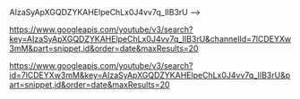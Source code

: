<!--! YOUTUBE API---> AIzaSyApXGQDZYKAHElpeChLx0J4vv7q_IIB3rU -->

https://www.googleapis.com/youtube/v3/search?key=AIzaSyApXGQDZYKAHElpeChLx0J4vv7q_IIB3rU&channelId=7lCDEYXw3mM&part=snippet,id&order=date&maxResults=20


https://www.googleapis.com/youtube/v3/search?id=7lCDEYXw3mM&key=AIzaSyApXGQDZYKAHElpeChLx0J4vv7q_IIB3rU&part=snippet,id&order=date&maxResults=20